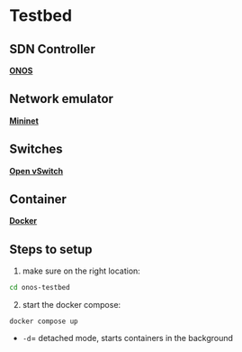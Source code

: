 # Testbed

## SDN Controller
[**ONOS**](https://opennetworking.org/onos/)

## Network emulator
[**Mininet**](https://mininet.org/)

## Switches
[**Open vSwitch**](https://www.openvswitch.org/)

## Container
[**Docker**](https://www.docker.com/)

## Steps to setup
1. make sure on the right location:
```bash
cd onos-testbed
```
2. start the docker compose:
```basg
docker compose up
```
- `-d`= detached mode, starts containers in the background

